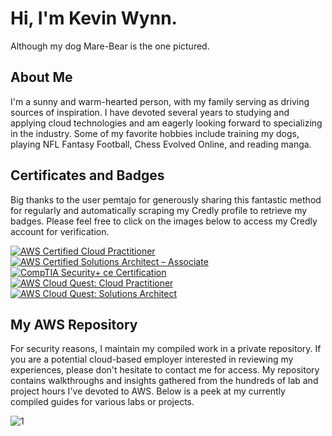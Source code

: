 # Hi, I'm Kevin Wynn.

Although my dog Mare-Bear is the one pictured.

## About Me

I'm a sunny and warm-hearted person, with my family serving as driving sources of inspiration. I have devoted several years to studying and applying cloud technologies and am eagerly looking forward to specializing in the industry. Some of my favorite hobbies include training my dogs, playing NFL Fantasy Football, Chess Evolved Online, and reading manga.

## Certificates and Badges

Big thanks to the user pemtajo for generously sharing this fantastic method for regularly and automatically scraping my Credly profile to retrieve my badges. Please feel free to click on the images below to access my Credly account for verification.

<!--START_SECTION:badges-->
[![AWS Certified Cloud Practitioner](https://images.credly.com/size/150x150/images/00634f82-b07f-4bbd-a6bb-53de397fc3a6/image.png)](http://www.credly.com/badges/6243d21a-1c86-4151-bff3-5cfcdf5d0948 "AWS Certified Cloud Practitioner")
[![AWS Certified Solutions Architect – Associate](https://images.credly.com/size/150x150/images/0e284c3f-5164-4b21-8660-0d84737941bc/image.png)](http://www.credly.com/badges/963ee5a0-3620-43d5-afdc-8f72cc3dce1b "AWS Certified Solutions Architect – Associate")
[![CompTIA Security+ ce Certification](https://images.credly.com/size/150x150/images/74790a75-8451-400a-8536-92d792c5184a/CompTIA_Security_2Bce.png)](http://www.credly.com/badges/a40cd79f-52e5-489e-9ae1-8b954e65761e "CompTIA Security+ ce Certification")
[![AWS Cloud Quest: Cloud Practitioner](https://images.credly.com/size/150x150/images/2784d0d8-327c-406f-971e-9f0e15097003/image.png)](http://www.credly.com/badges/0523bd23-0ab9-488a-8026-82d9251603bc "AWS Cloud Quest: Cloud Practitioner")
[![AWS Cloud Quest: Solutions Architect](https://images.credly.com/size/150x150/images/9e9e7ef7-384f-4636-8743-1b89a68fb46b/image.png)](http://www.credly.com/badges/0a1e3f10-5b23-49bb-ab9b-a55bbdd9e456 "AWS Cloud Quest: Solutions Architect")
<!--END_SECTION:badges-->

## My AWS Repository

For security reasons, I maintain my compiled work in a private repository. If you are a potential cloud-based employer interested in reviewing my experiences, please don't hesitate to contact me for access. My repository contains walkthroughs and insights gathered from the hundreds of lab and project hours I've devoted to AWS. Below is a peek at my currently compiled guides for various labs or projects.

![1](https://github.com/kevin-wynn-cloud/kevin-wynn-cloud/assets/144941082/5ee5c09c-26bf-46d8-844d-ba2eac9ace10)
